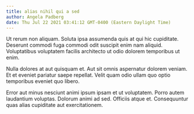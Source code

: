 ```yaml
---
title: alias nihil qui a sed
author: Angela Padberg
date: Thu Jul 22 2021 03:41:12 GMT-0400 (Eastern Daylight Time)
---
```

Ut rerum non aliquam. Soluta ipsa assumenda quis at qui hic cupiditate. Deserunt commodi fuga commodi odit suscipit enim nam aliquid. Voluptatibus voluptatem facilis architecto ut odio dolorem temporibus ut enim.

 Nulla dolores at aut quisquam et. Aut sit omnis aspernatur dolorem veniam. Et et eveniet pariatur saepe repellat. Velit quam odio ullam quo optio temporibus eveniet quo libero.

 Error aut minus nesciunt animi ipsum ipsam et ut voluptatem. Porro autem laudantium voluptas. Dolorum animi ad sed. Officiis atque et. Consequuntur quas alias cupiditate aut exercitationem.